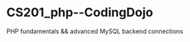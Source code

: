 CS201_php--CodingDojo
=====================

PHP fundamentals && advanced MySQL backend connections
